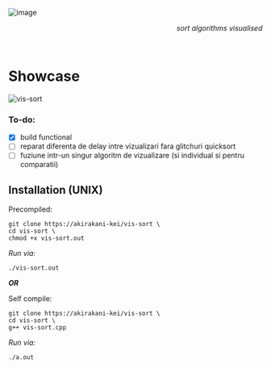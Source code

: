 ![image](https://github.com/user-attachments/assets/00f23a1a-02a2-48c3-acd1-c77576a1673c)
<p align="right"><i>sort algorithms visualised</i></p>


<br>

# Showcase
![vis-sort](https://github.com/user-attachments/assets/a80d914b-2f35-4aed-883a-6be106b95f54)


### To-do:
- [x] build functional
- [ ] reparat diferenta de delay intre vizualizari fara glitchuri quicksort
- [ ] fuziune intr-un singur algoritm de vizualizare (si individual si pentru comparatii)

## Installation (UNIX)

Precompiled:
```
git clone https://akirakani-kei/vis-sort \
cd vis-sort \
chmod +x vis-sort.out
```
*Run via:*
```
./vis-sort.out
```

***OR***

Self compile:
```
git clone https://akirakani-kei/vis-sort \
cd vis-sort \
g++ vis-sort.cpp
```
*Run via:*
```
./a.out
```
